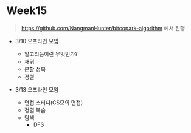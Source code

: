 # Week15 

> https://github.com/NangmanHunter/bitcopark-algorithm 에서 진행

- 3/10 오프라인 모임
  - 알고리듬이란 무엇인가?
  - 재귀
  - 분할 정복
  - 정렬

- 3/13 오프라인 모임
  - 면접 스터디(CS모의 면접)
  - 정렬 복습
  - 탐색
      - DFS
